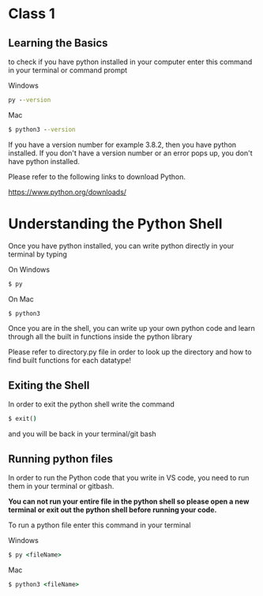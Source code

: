 # Class 1

## Learning the Basics

to check if you have python installed in your computer enter this command in your terminal or command prompt

Windows

```cmd
py --version
```

Mac

```cmd
$ python3 --version
```

If you have a version number for example 3.8.2, then you have python installed. If you don't have a version number or an error pops up, you don't have python installed.

Please refer to the following links to download Python.

https://www.python.org/downloads/

# Understanding the Python Shell

Once you have python installed, you can write python directly in your terminal by typing

On Windows

```cmd
$ py
```

On Mac

```cmd
$ python3
```

Once you are in the shell, you can write up your own python code and learn through all the built in functions inside the python library

Please refer to directory.py file in order to look up the directory and how to find built functions for each datatype!

## Exiting the Shell

In order to exit the python shell write the command

```cmd
$ exit()
```

and you will be back in your terminal/git bash

## Running python files

In order to run the Python code that you write in VS code, you need to run them in your terminal or gitbash.

**You can not run your entire file in the python shell so please open a new terminal or exit out the python shell before running your code.**

To run a python file enter this command in your terminal

Windows

```cmd
$ py <fileName>
```

Mac

```cmd
$ python3 <fileName>
```
